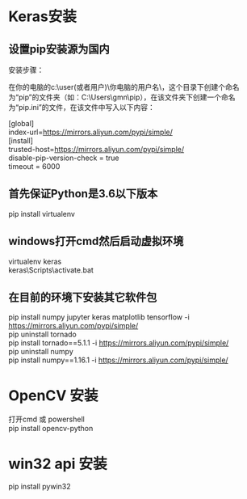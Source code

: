 # Keras安装

## 设置pip安装源为国内

安装步骤：  

在你的电脑的c:\user(或者用户)\你电脑的用户名\，这个目录下创建个命名为“pip”的文件夹（如：C:\Users\gmn\pip），在该文件夹下创建一个命名为“pip.ini”的文件，在该文件中写入以下内容：  

[global]  
index-url=https://mirrors.aliyun.com/pypi/simple/  
[install]    
trusted-host=https://mirrors.aliyun.com/pypi/simple/    
disable-pip-version-check = true    
timeout = 6000  


## 首先保证Python是3.6以下版本

pip install virtualenv

## windows打开cmd然后启动虚拟环境

virtualenv keras  
keras\Scripts\activate.bat


## 在目前的环境下安装其它软件包

pip install numpy jupyter keras matplotlib tensorflow -i https://mirrors.aliyun.com/pypi/simple/   
pip uninstall tornado  
pip install tornado==5.1.1 -i https://mirrors.aliyun.com/pypi/simple/  
pip uninstall numpy  
pip install numpy==1.16.1 -i https://mirrors.aliyun.com/pypi/simple/  

# OpenCV 安装
打开cmd  或 powershell  
pip install opencv-python

# win32 api 安装
pip install pywin32  




